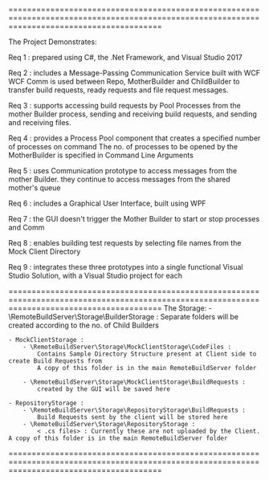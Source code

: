 
=============================================================================================================================================

The Project Demonstrates:

Req 1 : prepared using C#, the .Net Framework, and Visual Studio 2017

Req 2 : includes a Message-Passing Communication Service built with WCF
	WCF Comm is used between Repo, MotherBuilder and ChildBuilder
	to transfer build requests, ready requests and file request messages.

Req 3 : supports accessing build requests by Pool Processes from the mother Builder process, 
	sending and receiving build requests, and sending and receiving files.

Req 4 : provides a Process Pool component that creates a specified number of processes on command
	The no. of processes to be opened by the MotherBuilder is specified in Command Line Arguments
	
Req 5 : uses Communication prototype to access messages from the mother Builder.
	they continue to access messages from the shared mother's queue

Req 6 : includes a Graphical User Interface, built using WPF

Req 7 : the GUI doesn't trigger the Mother Builder to start or stop processes and Comm

Req 8 : enables building test requests by selecting file names from the Mock Client Directory

Req 9 : integrates these three prototypes into a single functional Visual Studio Solution, with a Visual Studio project for each

=============================================================================================================================================
The Storage:
	- \RemoteBuildServer\Storage\BuilderStorage : 
		Separate folders will be created according to the no. of Child Builders

	- MockClientStorage : 
		- \RemoteBuildServer\Storage\MockClientStorage\CodeFiles : 
			Contains Sample Directory Structure present at Client side to create Build Requests from
			A copy of this folder is in the main RemoteBuildServer folder

		- \RemoteBuildServer\Storage\MockClientStorage\BuildRequests : 
			created by the GUI will be saved here

	- RepositoryStorage :
		- \RemoteBuildServer\Storage\RepositoryStorage\BuildRequests : 
			Build Requests sent by the client will be stored here
		- \RemoteBuildServer\Storage\RepositoryStorage : 
			< .cs files> : Currently these are not uploaded by the Client. A copy of this folder is in the main RemoteBuildServer folder

=============================================================================================================================================